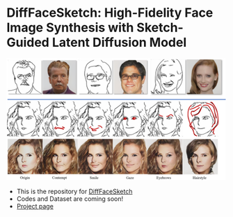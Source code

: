 # DiffFaceSketch: High-Fidelity Face Image Synthesis with Sketch-Guided Latent Diffusion Model
![image](./static/images/teaser_vf.png)
- This is the repository for [DiffFaceSketch](https://arxiv.org/abs/2302.06908)
- Codes and Dataset are coming soon!
- [Project page](https://puckikk1202.github.io/difffacesketch2023/)
